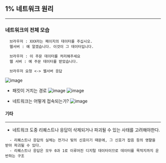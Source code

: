 ## 1% 네트워크 원리
---

### 네트워크의 전체 모습
```
  브라우저 : XXX라는 페이지의 데이터를 주십시오.
  웹서버 : 예 알겠습니다. 이것이 그 데이터입니다.
```

```
  브라우저 : 이 주문 데이터를 처리해주세요
  웹 서버 : 예 주문 데이터를 받았습니다.
```

```
  브라우저 요청 <-> 웹서버 응답
```
![image](https://user-images.githubusercontent.com/76584547/152686731-d208c072-9dd4-4a69-9810-44c66de1dcf3.png)

+ 패킷이 거치는 경로
![image](https://user-images.githubusercontent.com/76584547/152688673-b8bfaf39-6b88-4cf3-a5f8-9ed457810373.png)
![image](https://user-images.githubusercontent.com/76584547/152688690-8e13675a-eec9-4ccb-9837-9322367915bf.png)

+ 네트워크는 어떻게 접속되는가?
![image](https://user-images.githubusercontent.com/76584547/152688701-026d9cca-a7e0-4b8b-ad25-3ab2a6a48efc.png)



#### 기타 
----
+ 네트워크 도중 리퀘스트나 응답이 삭제되거나 파괴될 수 있는 사태를 고려해야한다.
```
  - 리퀘스트나 응답의 실체는 전기나 빛의 신호이기 때문에, 그 신호가 잡음 등의 영햘을 받아 파괴될 수 있다.
  - 리퀘스트나 응답은 모두 0과 1로 이루어진 디지털 데이터이므로 데이터를 목적지까지 운반하는 구조
```
